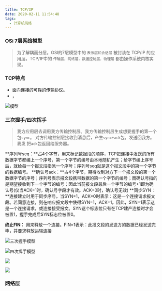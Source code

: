 ```yaml
---
title: TCP/IP
date: 2020-02-11 11:54:48
tags:
  - 计算机网络
---
```

### OSi 7层网络模型
> 为了解耦而分层。OSI的7层模型中的 `表示层和会话层` 被封装在 TCP/IP 的应用层。TCP/IP中的 `传输层，网络层，数据控制层，物理层` 都由操作系统内核实现。
### TCP特点
  - 面向连接的可靠的传输协议。
  - ，


![模型](http://blogqiniu.wangminwei.top/202002111209_27.png?/)
### 三次握手/四次挥手
> 我方应用层去调用我方传输控制层。我方传输控制层生成想要握手的第一个包`sync`。
> 对方传输控制层接收到消息后，产生`sync+ack`包，发送回我方。
> 我发 把`ack`包返回给服务器。

**序列号seq：**占4个字节，用来标记数据段的顺序，TCP把连接中发送的所有数据字节都编上一个序号，第一个字节的编号由本地随机产生；给字节编上序号后，就给每一个报文段指派一个序号；序列号seq就是这个报文段中的第一个字节的数据编号。
**确认号ack：**占4个字节，期待收到对方下一个报文段的第一个数据字节的序号；序列号表示报文段携带数据的第一个字节的编号；而确认号指的是期望接收到下一个字节的编号；因此当前报文段最后一个字节的编号+1即为确认号(仅当ACK=1时，确认号字段才有效。ACK=0时，确认号无效)
**同步SYN：**连接建立时用于同步序号。当SYN=1，ACK=0时表示：这是一个连接请求报文段。若同意连接，则在响应报文段中使得SYN=1，ACK=1。因此，SYN=1表示这是一个连接请求，或连接接受报文。SYN这个标志位只有在TCP建产连接时才会被置1，握手完成后SYN标志位被置0。

**终止FIN：** 用来释放一个连接。FIN=1表示：此报文段的发送方的数据已经发送完毕，并要求释放运输连接

![三次握手模型](http://blogqiniu.wangminwei.top/202002111332_949.png?/)

![四次挥手模型](http://blogqiniu.wangminwei.top/202002111331_376.png?/)

![](http://blogqiniu.wangminwei.top/202002111335_985.png?/)

![](http://blogqiniu.wangminwei.top/202002111337_197.png?/)

### 网络层
